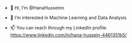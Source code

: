 - 👋 Hi, I’m @HanaHusseinn
- 👀 I’m interested in Machine Learning and Data Analysis

- 📫 You can reach through my LinkedIn profile: https://www.linkedin.com/in/hana-hussein-4461351b5/

<!---
HanaHusseinn/HanaHusseinn is a ✨ special ✨ repository because its `README.md` (this file) appears on your GitHub profile.
You can click the Preview link to take a look at your changes.

- 🌱 I’m currently learning ...
- 💞️ I’m looking to collaborate on ...
- 📫 How to reach me ...

--->
